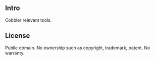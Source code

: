 Intro
-------
Cobbler relevant tools.


License
--------
Public domain. No ownership such as copyright, trademark, patent. No warranty.

